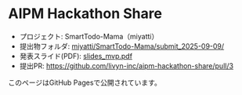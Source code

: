 # AIPM Hackathon Share

- プロジェクト: SmartTodo-Mama（miyatti）
- 提出物フォルダ: [miyatti/SmartTodo-Mama/submit_2025-09-09/](miyatti/SmartTodo-Mama/submit_2025-09-09/)
- 発表スライド(PDF): [slides_mvp.pdf](miyatti/SmartTodo-Mama/submit_2025-09-09/11_%E7%99%BA%E8%A1%A8__Marp%E3%82%B9%E3%83%A9%E3%82%A4%E3%83%89%E7%94%9F%E6%88%90/slides_mvp.pdf)
- 提出PR: https://github.com/livyn-inc/aipm-hackathon-share/pull/3

このページはGitHub Pagesで公開されています。
